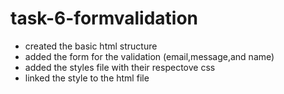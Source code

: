 # task-6-formvalidation
- created the basic html structure 
- added the form for the validation (email,message,and name)
- added the styles file with their respectove css
- linked the style to the html file